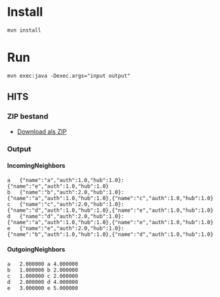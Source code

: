 # Install
`mvn install`
# Run
`mvn exec:java -Dexec.args="input output"`
## HITS
### ZIP bestand
* [Download als ZIP](https://github.com/nvisser/PageReduce/archive/master.zip)
### Output
#### IncomingNeighbors
```
a	{"name":"a","auth":1.0,"hub":1.0}:{"name":"e","auth":1.0,"hub":1.0}
b	{"name":"b","auth":2.0,"hub":1.0}:{"name":"a","auth":1.0,"hub":1.0},{"name":"c","auth":1.0,"hub":1.0}
c	{"name":"c","auth":2.0,"hub":1.0}:{"name":"d","auth":1.0,"hub":1.0},{"name":"e","auth":1.0,"hub":1.0}
d	{"name":"d","auth":2.0,"hub":1.0}:{"name":"a","auth":1.0,"hub":1.0},{"name":"e","auth":1.0,"hub":1.0}
e	{"name":"e","auth":2.0,"hub":1.0}:{"name":"b","auth":1.0,"hub":1.0},{"name":"d","auth":1.0,"hub":1.0}
```
#### OutgoingNeighbors
```
a	2.000000 a 4.000000
b	1.000000 b 2.000000
c	1.000000 c 2.000000
d	2.000000 d 4.000000
e	3.000000 e 5.000000
```